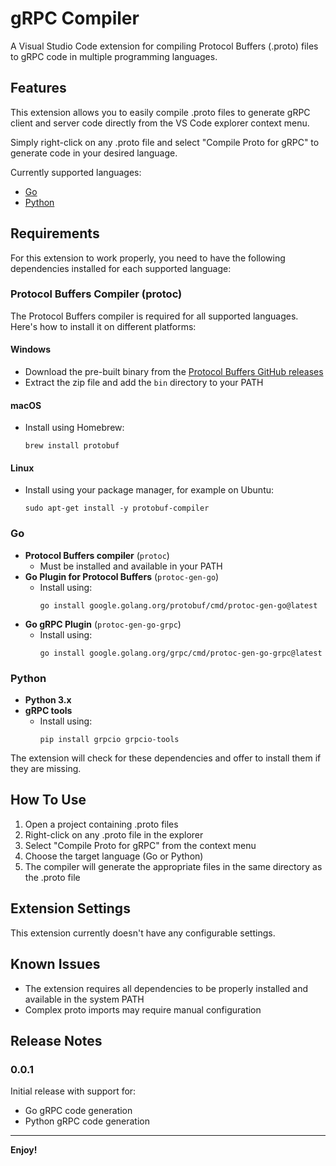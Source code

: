 # gRPC Compiler

A Visual Studio Code extension for compiling Protocol Buffers (.proto) files to gRPC code in multiple programming languages.

## Features

This extension allows you to easily compile .proto files to generate gRPC client and server code directly from the VS Code explorer context menu.

Simply right-click on any .proto file and select "Compile Proto for gRPC" to generate code in your desired language.

Currently supported languages:
- [Go](#go)
- [Python](#python)

## Requirements

For this extension to work properly, you need to have the following dependencies installed for each supported language:

### Protocol Buffers Compiler (protoc)

The Protocol Buffers compiler is required for all supported languages. Here's how to install it on different platforms:

#### Windows
- Download the pre-built binary from the [Protocol Buffers GitHub releases](https://github.com/protocolbuffers/protobuf/releases)
- Extract the zip file and add the `bin` directory to your PATH

#### macOS
- Install using Homebrew:
  ```
  brew install protobuf
  ```

#### Linux
- Install using your package manager, for example on Ubuntu:
  ```
  sudo apt-get install -y protobuf-compiler
  ```

### Go

- **Protocol Buffers compiler** (`protoc`)
  - Must be installed and available in your PATH
- **Go Plugin for Protocol Buffers** (`protoc-gen-go`)
  - Install using: 
    ```
    go install google.golang.org/protobuf/cmd/protoc-gen-go@latest
    ```
- **Go gRPC Plugin** (`protoc-gen-go-grpc`)
  - Install using:
    ```
    go install google.golang.org/grpc/cmd/protoc-gen-go-grpc@latest
    ```

### Python

- **Python 3.x**
- **gRPC tools**
  - Install using:
    ```
    pip install grpcio grpcio-tools
    ```

The extension will check for these dependencies and offer to install them if they are missing.

## How To Use

1. Open a project containing .proto files
2. Right-click on any .proto file in the explorer
3. Select "Compile Proto for gRPC" from the context menu
4. Choose the target language (Go or Python)
5. The compiler will generate the appropriate files in the same directory as the .proto file

## Extension Settings

This extension currently doesn't have any configurable settings.

## Known Issues

- The extension requires all dependencies to be properly installed and available in the system PATH
- Complex proto imports may require manual configuration

## Release Notes

### 0.0.1

Initial release with support for:
- Go gRPC code generation
- Python gRPC code generation

---

**Enjoy!**
